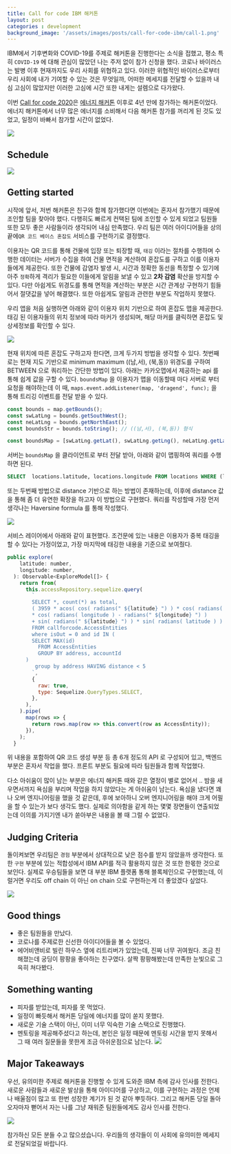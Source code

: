```yaml
---
title: Call for code IBM 해커톤
layout: post
categories : development
background_image: '/assets/images/posts/call-for-code-ibm/call-1.png'
---
```


IBM에서 기후변화와 COVID-19를 주제로 해커톤을 진행한다는 소식을 접했고, 평소 특히 `COVID-19` 에 대해 관심이 많았던 나는 주저 없이 참가 신청을 했다. 코로나 바이러스는 발병 이후 현재까지도 우리 사회를 위협하고 있다. 이러한 위협적인 바이러스로부터 우리 사회에 내가 기여할 수 있는 것은 무엇일까, 어떠한 메세지를 전달할 수 있을까 내심 고심이 많았지만 이러한 고심에 시간 또한 내게는 설렘으로 다가왔다.

이번 [Call for code 2020](https://developer.ibm.com/kr/callforcode/)은 [에너지 해커톤](https://blog.hax0r.info/2016-03-28/energy-hackathon-2016-in-seoul/) 이후로 4년 만에 참가하는 해커톤이었다. 
에너지 해커톤에서 너무 많은 에너지를 소비해서 다음 해커톤 참가를 꺼리게 된 것도 있었고, 일정이 바빠서 참가할 시간이 없었다.

![](/assets/images/posts/call-for-code-ibm/call-1.png)

## Schedule

![](/assets/images/posts/call-for-code-ibm/call-2.png)

## Getting started

시작에 앞서, 저번 해커톤은 친구와 함께 참가했다면 이번에는 혼자서 참가했기 때문에 조인할 팀을 찾아야 했다. 다행히도 빠르게 컨택된 팀에 조인할 수 있게 되었고 팀원들 또한 모두 좋은 사람들이라 생각되어 내심 만족했다. 우리 팀은 여러 아이디어들을 상의 끝에`QR 코드 베이스 혼잡도` 서비스를 구현하기로 결정했다.

이용자는 QR 코드를 통해 건물에 입장 또는 퇴장할 때, `태깅` 이라는 절차를 수행하며 수행한 데이터는 서버가 수집을 하여 건물 면적을 계산하여 혼잡도를 구하고 이를 이용자들에게 제공한다. 또한 건물에 감염자 발생 시, 시간과 정확한 동선을 특정할 수 있기에 아주 `정확`하게 격리가 필요한 이들에게 알림을 보낼 수 있고 **2차 감염** 확산을 방지할 수 있다. 다만 아쉽게도 위경도를 통해 면적을 계산하는 부분은 시간 관계상 구현하기 힘들어서 절댓값을 넣어 해결했다. 또한 아쉽게도 알림과 관련한 부분도 작업하지 못했다.

우리 앱을 처음 실행하면 아래와 같이 이용자 위치 기반으로 하여 혼잡도 맵을 제공한다.
태깅 된 이용자들의 위치 정보에 따라 마커가 생성되며, 해당 마커를 클릭하면 혼잡도 및 상세정보를 확인할 수 있다.

![](/assets/images/posts/call-for-code-ibm/call-3.png)

현재 위치에 따른 혼잡도 구하고자 한다면, 크게 두가지 방법을 생각할 수 있다. 첫번째로는 현재 지도 기반으로 minimum maximum ((남,서), (북,동)) 위경도를 구하여 BETWEEN 으로 쿼리하는 간단한 방법이 있다. 아래는 카카오맵에서 제공하는 api 를 통해 쉽게 값을 구할 수 있다. `boundsMap` 을 이용자가 맵을 이동할때 마다 서버로 부터 요청을 해야하는데 이 때, `maps.event.addListener(map, 'dragend', func);` 을 통해 트리깅 이벤트를 전달 받을 수 있다.

```javascript
const bounds = map.getBounds();
const swLatLng = bounds.getSouthWest(); 
const neLatLng = bounds.getNorthEast(); 
const boundsStr = bounds.toString(); // ((남,서), (북,동)) 형식

const boundsMap = [swLatLng.getLat(), swLatLng.getLng(), neLatLng.getLat(), neLatLng.getLng()];
```

서버는 `boundsMap` 을 클라이언트로 부터 전달 받아, 아래와 같이 맵핑하여 쿼리를 수행하면 된다. 

```sql
SELECT  locations.latitude, locations.longitude FROM locations WHERE (latitude BETWEEN {minLat}  AND  {maxLat}) AND (longitude BETWEEN {minLon} AND {maxLon})'
```

또는 두번째 방법으로 distance 기반으로 하는 방법이 존재하는데, 이후에 distance 값을 통해 좀 더 유연한 확장을 하고자 이 방법으로 구현했다. 쿼리를 작성할때 가장 먼저 생각나는 Haversine formula 를 통해 작성했다.

![](/assets/images/posts/call-for-code-ibm/call-4.png)

서비스 레이어에서 아래와 같이 표현했다.
조건문에 있는 내용은 이용자가 중복 태깅을 할 수 있다는 가정이었고, 가장 마지막에 태깅한 내용을 기준으로 보여줬다.

```javascript
public explore(
    latitude: number,
    longitude: number,
  ): Observable<ExploreModel[]> {
    return from(
      this.accessRepository.sequelize.query(
        `
        SELECT *, count(*) as total,
        ( 3959 * acos( cos( radians(" ${latitude} ") ) * cos( radians( latitude ) ) 
        * cos( radians( longitude ) - radians(" ${longitude} ") ) 
        + sin( radians(" ${latitude} ") ) * sin( radians( latitude ) ) ) ) AS distance
        FROM callforcode.AccessEntities
        where isOut = 0 and id IN (
        SELECT MAX(id)
          FROM AccessEntities
          GROUP BY address, accountId
      )
         group by address HAVING distance < 5
        `,
        {
          raw: true,
          type: Sequelize.QueryTypes.SELECT,
        },
      ),
    ).pipe(
      map(rows => {
        return rows.map(row => this.convert(row as AccessEntity));
      }),
    );
  }
```

위 내용을 포함하여 QR 코드 생성 부분 등 총 6개 정도의 API 로 구성되어 있고, 백엔드 부분은 혼자서 작업을 했다. 프론트 부분도 필요에 따라 팀원들과 함께 작업했다.

다소 아쉬움이 많이 남는 부분은 에너지 해커톤 때와 같은 열정이 별로 없어서 .. 밤을 새우면서까지 욕심을 부리며 작업을 하지 않았다는 게 아쉬움이 남는다. 욕심을 냈다면 꽤나 오버 엔지니어링을 했을 것 같은데, 후에 보아하니 오버 엔지니어링을 해야 크게 어필을 할 수 있는가 보다 생각도 했다. 실제로 의아함을 같게 하는 몇몇 장면들이 연출되었는데 이의를 가지기엔 내가 쏟아부은 내용을 볼 때 그럴 수 없었다.


## Judging Criteria

돌이켜보면 우리팀은 `경험` 부분에서 상대적으로 낮은 점수를 받지 않았을까 생각한다.
또한 `구현` 부분에 있는 적합성에서 IBM API를 적극 활용하지 않은 것 또한 한몫한 것으로 보인다. 실제로 우승팀들을 보면 대 부분 IBM 플랫폼 통해 블록체인으로 구현했는데, 이럴거면 우리도 off chain 이 아닌 on chain 으로 구현하는게 더 좋았겠다 싶었다.

![](/assets/images/posts/call-for-code-ibm/call-5.png)

## Good things

- 좋은 팀원들을 만났다.
- 코로나를 주제로한 신선한 아이디어들을 볼 수 있었다.
- 에어비앤비로 빌린 하우스 옆에 리트리버가 있었는데, 진짜 너무 귀여웠다. 조금 친해졌는데 궁딩이 팡팡을 좋아하는 친구였다. 살짝 팡팡해봤는데 만족한 눈빛으로 그윽히 쳐다봤다.

## Something wanting

- 피자를 받았는데, 피자를 못 먹었다.
- 일정이 빠듯해서 해커톤 당일에 에너지를 많이 쏟지 못했다.
- 새로운 기술 스택이 아닌, 이미 너무 익숙한 기술 스택으로 진행했다.
- 멘토링을 제공해주셨다고 하는데, 본인은 일정 때문에 멘토링 시간을 받지 못해서 그 때 여러 질문들을 못한게 조금 아쉬운점으로 남는다.
![](/assets/images/posts/call-for-code-ibm/call-6.png)


## Major Takeaways

우선, 유의미한 주제로 해커톤을 진행할 수 있게 도와준 IBM 측에 감사 인사를 전한다.
새로운 사람들과 새로운 발상을 통해 아이디어를 구상하고, 이를 구현하는 과정은 언제나 배울점이 많고 또 한번 성장한 계기가 된 것 같아 뿌듯하다. 그리고 해커톤 당일 돌아오자마자 뻗어서 자는 나를 그냥 재워준 팀원들에게도 감사 인사를 전한다.  

![](/assets/images/posts/call-for-code-ibm/call-7.jpeg)

참가하신 모든 분들 수고 많으셨습니다.
우리들의 생각들이 이 사회에 유의미한 메세지로 전달되었길 바랍니다.
